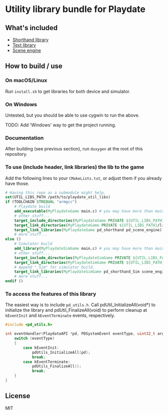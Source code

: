 # Utility library bundle for Playdate

## What's included

* [Shorthand library](pd_shorthand/README.md)
* [Text library](pd_text/README.md)
* [Scene engine](scene_engine/README.md)

## How to build / use

### On macOS/Linux

Run `install.sh` to get libraries for both device and simulator.

### On Windows

Untested, but you should be able to use cygwin to run the above.

TODO: Add 'Windows' way to get the project running.

### Documentation

After building (see previous section), run `doxygen` at the root of this repository.

### To use (include header, link libraries) the lib to the game

Add the following lines to your `CMakeLists.txt`, or adjust them if you already have those.

```cmake
# Having this repo as a submodule might help.
set(UTIL_LIBS_PATH /path/to/playdate_util_libs)
if (TOOLCHAIN STREQUAL "armgcc")
    # Playdate build
    add_executable(MyPlaydateGame main.c) # you may have more than main.c
    # other stuff...
    target_include_directories(MyPlaydateGame PRIVATE ${UTIL_LIBS_PATH}/include)
    target_link_directories(MyPlaydateGame PRIVATE ${UTIL_LIBS_PATH}/lib)
    target_link_libraries(MyPlaydateGame pd_shorthand pd_scene_engine)
    # more stuff...
else ()
    # Simulator build
    add_library(MyPlaydateSimGame main.c) # you may have more than main.c
    # other stuff...
    target_include_directories(MyPlaydateSimGame PRIVATE ${UTIL_LIBS_PATH}/include)
    target_link_directories(MyPlaydateSimGame PRIVATE ${UTIL_LIBS_PATH}/lib)
    # Append "_Sim" for simulator build.
    target_link_libraries(MyPlaydateSimGame pd_shorthand_Sim scene_engine_Sim)
    # more stuff...
endif ()
```

### To access the features of this library

The easiest way is to include `pd_utils.h`.
Call pdUtil_InitializeAll(void*) to initialize the library
and pdUtil_FinalizeAll(void) to perform cleanup
at `kEventInit` and `kEventTerminate` events, respectively.

```c
#include <pd_utils.h>

int eventHandler(PlaydateAPI *pd, PDSystemEvent eventType, uint32_t arg) {
    switch (eventType)
    {
        case kEventInit:
            pdUtils_InitializeAll(pd);
            break;
        case kEventTerminate:
            pdUtils_FinalizeAll();
            break;
    }
}
```

## License

MIT
